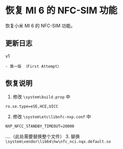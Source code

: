 # 恢复 MI 6 的 NFC-SIM 功能
恢复小米 MI 6 的 NFC-SIM 功能。

## 更新日志
v1

    - 第一版 （First Attempt）

## 恢复说明
1. 修改 `\system\build.prop` 中
```
ro.se.type=eSE,HCE,UICC
```
2. 修改 `\system\etc\libnfc-nxp.conf` 中
```
NXP_NFCC_STANDBY_TIMEOUT=20000
```
....（此处需要替换整个文件）
3. 替换 `\system\vendor\lib64\hw\nfc_nci.nqx.default.so`